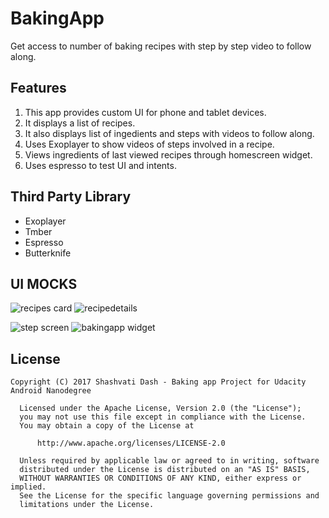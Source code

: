 # BakingApp
Get access to number of baking recipes with step by step video to follow along.
## Features
1. This app provides custom UI for phone and tablet devices.
2. It displays a list of recipes.
3. It also displays list of ingedients and steps with videos to follow along.
4. Uses Exoplayer to show videos of steps involved in a recipe.
5. Views ingredients of last viewed recipes through homescreen widget.
6. Uses espresso to test UI and intents.
## Third Party Library
* Exoplayer
* Tmber
* Espresso
* Butterknife
## UI MOCKS
![recipes card](https://user-images.githubusercontent.com/23104247/30325160-a8663efa-9791-11e7-97da-dc1072d8fbe2.PNG)
![recipedetails](https://user-images.githubusercontent.com/23104247/30325163-aaf70bfe-9791-11e7-8a71-fcbaa9a28a82.PNG)

![step screen](https://user-images.githubusercontent.com/23104247/30244789-fdf2e9fa-9592-11e7-8e6d-1b30d985fdca.PNG)
![bakingapp widget](https://user-images.githubusercontent.com/23104247/30244790-00442eb2-9593-11e7-8c4f-fd499845e31b.PNG)


## License
```
Copyright (C) 2017 Shashvati Dash - Baking app Project for Udacity Android Nanodegree

  Licensed under the Apache License, Version 2.0 (the "License");
  you may not use this file except in compliance with the License.
  You may obtain a copy of the License at

      http://www.apache.org/licenses/LICENSE-2.0

  Unless required by applicable law or agreed to in writing, software
  distributed under the License is distributed on an "AS IS" BASIS,
  WITHOUT WARRANTIES OR CONDITIONS OF ANY KIND, either express or implied.
  See the License for the specific language governing permissions and
  limitations under the License.
  ```
